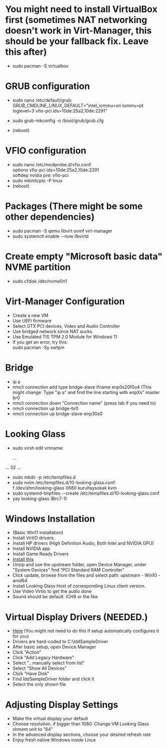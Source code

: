 # You might need to install VirtualBox first (sometimes NAT networking doesn't work in Virt-Manager, this should be your fallback fix. Leave this after)
- sudo pacman -S virtualbox

# GRUB configuration
- sudo nano /etc/default/grub: <br>
GRUB_CMDLINE_LINUX_DEFAULT="intel_iommu=on iommu=pt loglevel=3 vfio-pci.ids=10de:25a2,10de:2291"<br>

- sudo grub-mkconfig -o /boot/grub/grub.cfg<br>

- (reboot)<br>

# VFIO configuration
- sudo nano /etc/modprobe.d/vfio.conf:<br>
options vfio-pci ids=10de:25a2,10de:2291<br>
softdep nvidia pre: vfio-pci<br>
- sudo mkinitcpio -P linux<br>
- (reboot)<br>

# Packages (There might be some other dependencies)
- sudo pacman -S qemu libvirt ovmf virt-manager 
- sudo systemctl enable --now libvirtd

# Create empty "Microsoft basic data" NVME partition
- sudo cfdisk /dev/nvme0n1

# Virt-Manager Configuration
- Create a new VM
- Use UEFI firmware
- Select GTX PCI devices, Video and Audio Controller
- Use bridged network since NAT sucks.
- Use Emulated TIS TPM 2.0 Module for Windows 11
- If you get an error, try this: <br>
   sudo pacman -Sy swtpm

# Bridge
- ip a
- nmcli connection add type bridge-slave ifname enp0s20f0u4 (This might change. Type "ip a" and find the line starting with enpXs" master br0
- nmcli connection down "Connection name" (press tab if you need to)
- nmcli connection up bridge-br0
- nmcli connection up bridge-slave-enp30s0

# Looking Glass
- sudo virsh edit vmname: <br>

  ...
<devices>
    ...
  <shmem name='looking-glass'>
    <model type='ivshmem-plain'/>
    <size unit='M'>32</size>
  </shmem>
</devices>
...
  
- sudo mkdir -p /etc/tempfiles.d
- sudo nvim /etc/tempfiles.d/10-looking-glass.conf:<br>
  f	/dev/shm/looking-glass	0660	kurultaysokak	kvm<br>
- sudo systemd-tmpfiles --create /etc/tempfiles.d/10-looking-glass.conf<br>
- yay looking-glass (Brc7-1)<br>

# Windows Installation
- (Basic Win11 installation)
- Install VirtIO drivers
- Install HP drivers (High Definition Audio, Both Intel and NVIDIA GPU)
- Install NVIDIA app
- Install Game Ready Drivers
- <a href="https://fedorapeople.org/groups/virt/virtio-win/direct-downloads/upstream-virtio/">Install this</a>
- Unzip and use the upstream folder, open Device Manager, under "System Devices" find "PCI Standard RAM Controller"
- Click update, browse from the files and select path: upstream - Win10 - amd64
- Install Looking Glass Host of corresponding Linux client version.
- Use Video Virtio to get the audio done
- Sound should be default: ICH9 or the like

# Virtual Display Drivers (NEEDED.)
- <a href="https://github.com/VirtualDisplay/Virtual-Display-Driver">Here</a>
(You might not need to do this if setup automatically configures it for you)
- Drivers are hard-coded to C:\IddSampleDriver
- After basic setup, open Device Manager
- Click "Action"
- Click "Add Legacy Hardware"
- Select "...manually select from list"
- Select "Show All Devices"
- Click "Have Disk"
- Find IddSampleDriver folder and click it
- Select the only shown file

# Adjusting Display Settings
- Make the virtual display your default
- Choose resolution, if bigger than 1080: Change VM Looking Glass shmem unit to "64"
- In the advanced display sections, choose your desired refresh rate
- Enjoy fresh native Windows inside Linux
